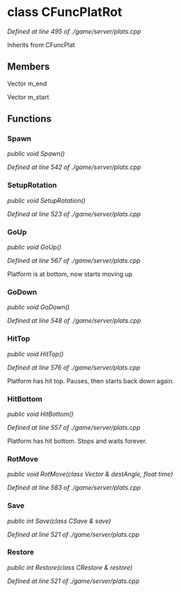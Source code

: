 # class CFuncPlatRot

*Defined at line 495 of ./game/server/plats.cpp*

Inherits from CFuncPlat



## Members

Vector m_end

Vector m_start



## Functions

### Spawn

*public void Spawn()*

*Defined at line 542 of ./game/server/plats.cpp*

### SetupRotation

*public void SetupRotation()*

*Defined at line 523 of ./game/server/plats.cpp*

### GoUp

*public void GoUp()*

*Defined at line 567 of ./game/server/plats.cpp*

 Platform is at bottom, now starts moving up

### GoDown

*public void GoDown()*

*Defined at line 548 of ./game/server/plats.cpp*

### HitTop

*public void HitTop()*

*Defined at line 576 of ./game/server/plats.cpp*

 Platform has hit top. Pauses, then starts back down again.

### HitBottom

*public void HitBottom()*

*Defined at line 557 of ./game/server/plats.cpp*

 Platform has hit bottom. Stops and waits forever.

### RotMove

*public void RotMove(class Vector & destAngle, float time)*

*Defined at line 583 of ./game/server/plats.cpp*

### Save

*public int Save(class CSave & save)*

*Defined at line 521 of ./game/server/plats.cpp*

### Restore

*public int Restore(class CRestore & restore)*

*Defined at line 521 of ./game/server/plats.cpp*



